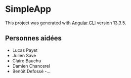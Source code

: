 # SimpleApp

This project was generated with [Angular CLI](https://github.com/angular/angular-cli) version 13.3.5.

## Personnes aidées

- Lucas Payet
- Julien Save
- Claire Bauchu
- Damien Chancerel
- Benôit Defossé
-...
